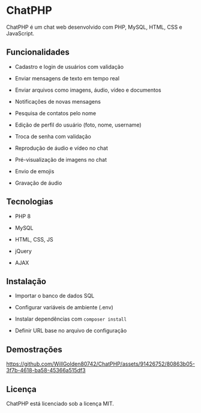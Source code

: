 # ChatPHP

ChatPHP é um chat web desenvolvido com PHP, MySQL, HTML, CSS e JavaScript.

## Funcionalidades

- Cadastro e login de usuários com validação

- Enviar mensagens de texto em tempo real

- Enviar arquivos como imagens, áudio, vídeo e documentos

- Notificações de novas mensagens

- Pesquisa de contatos pelo nome

- Edição de perfil do usuário (foto, nome, username)

- Troca de senha com validação

- Reprodução de áudio e vídeo no chat

- Pré-visualização de imagens no chat

- Envio de emojis

- Gravação de áudio

## Tecnologias

- PHP 8

- MySQL 

- HTML, CSS, JS

- jQuery

- AJAX

## Instalação

- Importar o banco de dados SQL

- Configurar variáveis de ambiente (.env)

- Instalar dependências com `composer install`

- Definir URL base no arquivo de configuração

## Demostrações

https://github.com/WillGolden80742/ChatPHP/assets/91426752/80863b05-3f7b-4618-ba58-45366a515df3

## Licença

ChatPHP está licenciado sob a licença MIT.
